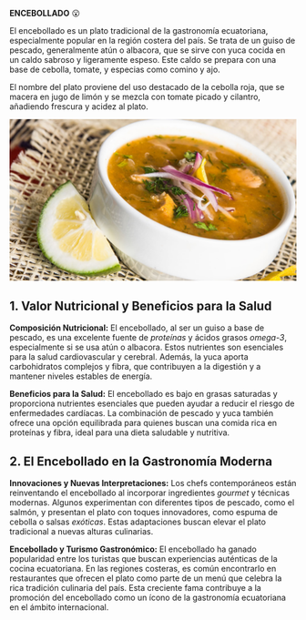 **ENCEBOLLADO** 😮

El encebollado es un plato tradicional de la gastronomía ecuatoriana, especialmente popular en la región costera del país. Se trata de un guiso de pescado, generalmente atún o albacora, que se sirve con yuca cocida en un caldo sabroso y ligeramente espeso. Este caldo se prepara con una base de cebolla, tomate, y especias como comino y ajo.

El nombre del plato proviene del uso destacado de la cebolla roja, que se macera en jugo de limón y se mezcla con tomate picado y cilantro, añadiendo frescura y acidez al plato. 

![Encebollado](imagenes/encebollado.jpeg)

## 1. Valor Nutricional y Beneficios para la Salud
**Composición Nutricional:** El encebollado, al ser un guiso a base de pescado, es una excelente fuente de *proteínas* y ácidos grasos *omega-3*, especialmente si se usa atún o albacora. Estos nutrientes son esenciales para la salud cardiovascular y cerebral. Además, la yuca aporta carbohidratos complejos y fibra, que contribuyen a la digestión y a mantener niveles estables de energía.

**Beneficios para la Salud:** El encebollado es bajo en grasas saturadas y proporciona nutrientes esenciales que pueden ayudar a reducir el riesgo de enfermedades cardíacas. La combinación de pescado y yuca también ofrece una opción equilibrada para quienes buscan una comida rica en proteínas y fibra, ideal para una dieta saludable y nutritiva.

## 2. El Encebollado en la Gastronomía Moderna
**Innovaciones y Nuevas Interpretaciones:** Los chefs contemporáneos están reinventando el encebollado al incorporar ingredientes *gourmet* y técnicas modernas. Algunos experimentan con diferentes tipos de pescado, como el salmón, y presentan el plato con toques innovadores, como espuma de cebolla o salsas *exóticas*. Estas adaptaciones buscan elevar el plato tradicional a nuevas alturas culinarias.

**Encebollado y Turismo Gastronómico:** El encebollado ha ganado popularidad entre los turistas que buscan experiencias auténticas de la cocina ecuatoriana. En las regiones costeras, es común encontrarlo en restaurantes que ofrecen el plato como parte de un menú que celebra la rica tradición culinaria del país. Esta creciente fama contribuye a la promoción del encebollado como un ícono de la gastronomía ecuatoriana en el ámbito internacional.